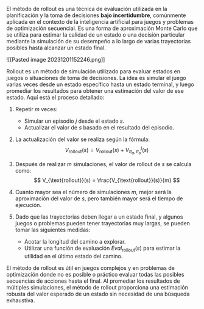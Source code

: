El método de rollout es una técnica de evaluación utilizada en la planificación y la toma de decisiones **bajo incertidumbre**, comúnmente aplicada en el contexto de la inteligencia artificial para juegos y problemas de optimización secuencial. Es una forma de aproximación Monte Carlo que se utiliza para estimar la calidad de un estado o una decisión particular mediante la simulación de su desempeño a lo largo de varias trayectorias posibles hasta alcanzar un estado final.

![[Pasted image 20231201152246.png]]

Rollout es un método de simulación utilizado para evaluar estados en juegos o situaciones de toma de decisiones. La idea es simular el juego varias veces desde un estado específico hasta un estado terminal, y luego promediar los resultados para obtener una estimación del valor de ese estado. Aquí está el proceso detallado:

1. Repetir $m$ veces:
   - Simular un episodio $j$ desde el estado $s$.
   - Actualizar el valor de $s$ basado en el resultado del episodio.

2. La actualización del valor se realiza según la fórmula:
   $$ V_{\text{rollout}}(s) = V_{\text{rollout}}(s) + V^j_{\pi_a,\pi_o}(s) $$

3. Después de realizar $m$ simulaciones, el valor de rollout de $s$ se calcula como:
   $$ V_{\text{rollout}}(s) = \frac{V_{\text{rollout}}(s)}{m} $$

4. Cuanto mayor sea el número de simulaciones $m$, mejor será la aproximación del valor de $s$, pero también mayor será el tiempo de ejecución.

5. Dado que las trayectorias deben llegar a un estado final, y algunos juegos o problemas pueden tener trayectorias muy largas, se pueden tomar las siguientes medidas:
   - Acotar la longitud del camino a explorar.
   - Utilizar una función de evaluación $Eval_{\text{rollout}}(s)$ para estimar la utilidad en el último estado del camino.

El método de rollout es útil en juegos complejos y en problemas de optimización donde no es posible o práctico evaluar todas las posibles secuencias de acciones hasta el final. Al promediar los resultados de múltiples simulaciones, el método de rollout proporciona una estimación robusta del valor esperado de un estado sin necesidad de una búsqueda exhaustiva.

